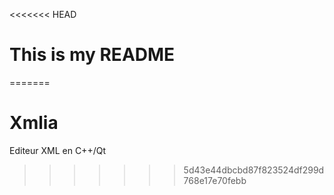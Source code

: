 <<<<<<< HEAD
# This is my README
=======
# Xmlia
Editeur XML en C++/Qt
>>>>>>> 5d43e44dbcbd87f823524df299d768e17e70febb
